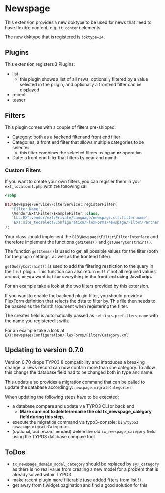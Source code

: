 # Newspage

This extension provides a new doktype to be used for news that need to have flexible content, e.g. `tt_content` elements.

The new doktype that is registered is `doktype=24`.



## Plugins

This extension registers 3 Plugins:
- list
    - this plugin shows a list of all news, optionally filtered by a value selected in the plugin, and optionally a frontend filter can be displayed
- recent
- teaser

## Filters

This plugin comes with a couple of filters pre-shipped:
- Category: both as a backend filter and front end filter
- Categories: a front end filter that allows multiple categories to be selected
    - this filter combines the selected filters using an **or** operation
- Date: a front end filter that filters by year and month

### Custom Filters

If you want to create your own filters, you can register them in your `ext_localconf.php` with the following call 
 ```php
<?php

B13\Newspage\Service\FilterService::registerFilter(
    'Filter Name',                                                              // this name will be used to call the filter internally
    \Vendor\Ext\Filter\ExampleFilter::class, 
    'LLL:EXT:vendor/ext/Private/Language/newspage.xlf:filter.name',             // label to use for the plugin and frontend filter 
    'EXT:site_tecselect/Configuration/FlexForms/Newspage/Filter/Partner.xml'    // optional flexform definition for a backend filter
);
``` 

Your class should implement the `B13\Newspage\Filter\FilterInterface` and therefore implement the functions `getItems()` and `getQueryConstraint()`.

The function `getItems()` is used to get all possible values for the filter (both for the plugin settings, as well as the frontend filter).

`getQueryContraint()` is used to add the filtering restriction to the query in the `list` plugin. This function can also return `null` if not all required values are set, or you want to filter everything in the front end using JavaScript.  

For an example take a look at the two filters provided by this extension.

If you want to enable the backend plugin filter, you should provide a FlexForm definition that selects the data to filter by.
This file then needs to be passed as the fourth argument when registering the filter.

The created field is automatically passed as `settings.prefilters.name` with the name you registered it with.

For an example take a look at `EXT:newspage/Configuration/FlexForms/Filter/Category.xml`


## Updating to version 0.7.0

Version 0.7.0 drops TYPO3 8 compatibility and introduces a breaking change: a news record can now contain more than one category.
To allow this change the database field had to be changed both in type and name.

This update also provides a migration command that can be called to update the database accordingly: `newspage:migrateCategories`

When updating the following steps have to be executed;
- a database compare and update via TYPO3 CLI or back end
    - **Make sure not to delete/rename the old tx_newspage_category field during this step.**
- execute the migration command via typo3-console: `bin/typo3 newspage:migrateCategories `
- (optional, but recommended) delete the old `tx_newspage_category` field using the TYPO3 database compare tool

## ToDos

- `tx_newspage_domain_model_category` should be replaced by `sys_category` as there is no real value from creating a new model for a problem that is already solved within TYPO3
- make recent plugin more filterable (use added filters from list ?)
- get away from f:widget.pagination and find a good solution for this 
